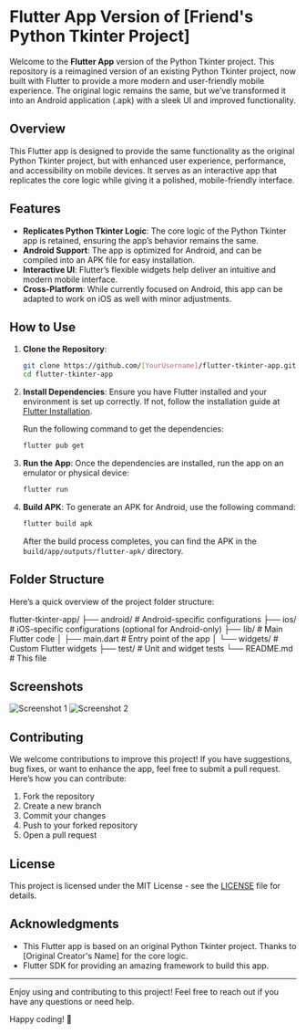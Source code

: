 # Flutter App Version of [Friend's Python Tkinter Project]

Welcome to the **Flutter App** version of the Python Tkinter project. This repository is a reimagined version of an existing Python Tkinter project, now built with Flutter to provide a more modern and user-friendly mobile experience. The original logic remains the same, but we’ve transformed it into an Android application (.apk) with a sleek UI and improved functionality.

## Overview

This Flutter app is designed to provide the same functionality as the original Python Tkinter project, but with enhanced user experience, performance, and accessibility on mobile devices. It serves as an interactive app that replicates the core logic while giving it a polished, mobile-friendly interface.

## Features

- **Replicates Python Tkinter Logic**: The core logic of the Python Tkinter app is retained, ensuring the app’s behavior remains the same.
- **Android Support**: The app is optimized for Android, and can be compiled into an APK file for easy installation.
- **Interactive UI**: Flutter’s flexible widgets help deliver an intuitive and modern mobile interface.
- **Cross-Platform**: While currently focused on Android, this app can be adapted to work on iOS as well with minor adjustments.

## How to Use

1. **Clone the Repository**:
    ```bash
    git clone https://github.com/[YourUsername]/flutter-tkinter-app.git
    cd flutter-tkinter-app
    ```

2. **Install Dependencies**:
    Ensure you have Flutter installed and your environment is set up correctly. If not, follow the installation guide at [Flutter Installation](https://flutter.dev/docs/get-started/install).

    Run the following command to get the dependencies:
    ```bash
    flutter pub get
    ```

3. **Run the App**:
    Once the dependencies are installed, run the app on an emulator or physical device:
    ```bash
    flutter run
    ```

4. **Build APK**:
    To generate an APK for Android, use the following command:
    ```bash
    flutter build apk
    ```

    After the build process completes, you can find the APK in the `build/app/outputs/flutter-apk/` directory.

## Folder Structure

Here’s a quick overview of the project folder structure:

flutter-tkinter-app/ ├── android/ # Android-specific configurations ├── ios/ # iOS-specific configurations (optional for Android-only) ├── lib/ # Main Flutter code │ ├── main.dart # Entry point of the app │ └── widgets/ # Custom Flutter widgets ├── test/ # Unit and widget tests └── README.md # This file


## Screenshots

![Screenshot 1](![image](https://github.com/user-attachments/assets/9e27cb2b-286b-46c3-93fc-048174e04c24)
)
![Screenshot 2](![image](https://github.com/user-attachments/assets/de825f15-5f84-4ae0-b336-c7e343de68c4)
)

## Contributing

We welcome contributions to improve this project! If you have suggestions, bug fixes, or want to enhance the app, feel free to submit a pull request. Here’s how you can contribute:

1. Fork the repository
2. Create a new branch
3. Commit your changes
4. Push to your forked repository
5. Open a pull request

## License

This project is licensed under the MIT License - see the [LICENSE](LICENSE) file for details.

## Acknowledgments

- This Flutter app is based on an original Python Tkinter project. Thanks to [Original Creator's Name] for the core logic.
- Flutter SDK for providing an amazing framework to build this app.

---

Enjoy using and contributing to this project! Feel free to reach out if you have any questions or need help.

Happy coding! 🎉

